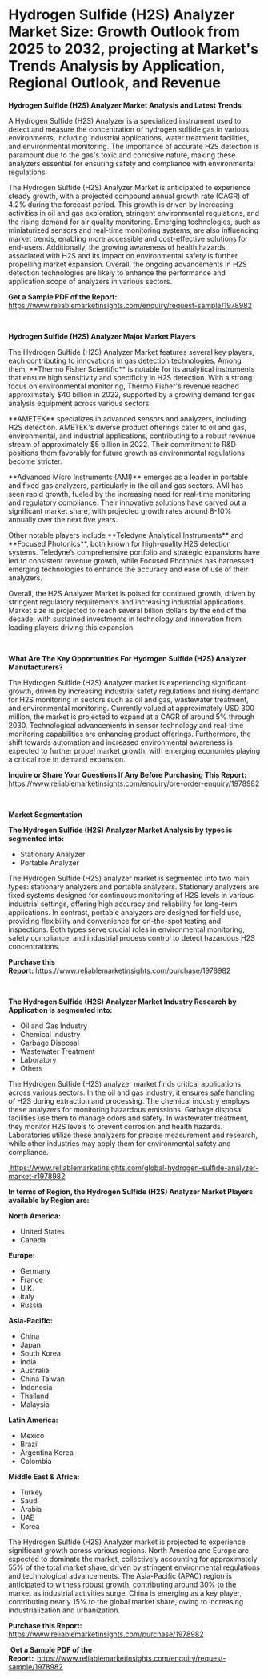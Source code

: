 <p><h1>Hydrogen Sulfide (H2S) Analyzer Market Size: Growth Outlook from 2025 to 2032, projecting at Market's Trends Analysis by Application, Regional Outlook, and Revenue</h1></p><p><strong>Hydrogen Sulfide (H2S) Analyzer Market Analysis and Latest Trends</strong></p>
<p><p>A Hydrogen Sulfide (H2S) Analyzer is a specialized instrument used to detect and measure the concentration of hydrogen sulfide gas in various environments, including industrial applications, water treatment facilities, and environmental monitoring. The importance of accurate H2S detection is paramount due to the gas's toxic and corrosive nature, making these analyzers essential for ensuring safety and compliance with environmental regulations.</p><p>The Hydrogen Sulfide (H2S) Analyzer Market is anticipated to experience steady growth, with a projected compound annual growth rate (CAGR) of 4.2% during the forecast period. This growth is driven by increasing activities in oil and gas exploration, stringent environmental regulations, and the rising demand for air quality monitoring. Emerging technologies, such as miniaturized sensors and real-time monitoring systems, are also influencing market trends, enabling more accessible and cost-effective solutions for end-users. Additionally, the growing awareness of health hazards associated with H2S and its impact on environmental safety is further propelling market expansion. Overall, the ongoing advancements in H2S detection technologies are likely to enhance the performance and application scope of analyzers in various sectors.</p></p>
<p><strong>Get a Sample PDF of the Report:&nbsp;</strong> <a href="https://www.reliablemarketinsights.com/enquiry/request-sample/1978982?utm_campaign=3028&utm_medium=2&utm_source=Github&utm_content=ia&utm_term=12042025&utm_id=hydrogen-sulfide-h2s-analyzer">https://www.reliablemarketinsights.com/enquiry/request-sample/1978982</a></p>
<p>&nbsp;</p>
<p><strong>Hydrogen Sulfide (H2S) Analyzer Major Market Players</strong></p>
<p><p>The Hydrogen Sulfide (H2S) Analyzer Market features several key players, each contributing to innovations in gas detection technologies. Among them, **Thermo Fisher Scientific** is notable for its analytical instruments that ensure high sensitivity and specificity in H2S detection. With a strong focus on environmental monitoring, Thermo Fisher's revenue reached approximately $40 billion in 2022, supported by a growing demand for gas analysis equipment across various sectors.</p><p>**AMETEK** specializes in advanced sensors and analyzers, including H2S detection. AMETEK's diverse product offerings cater to oil and gas, environmental, and industrial applications, contributing to a robust revenue stream of approximately $5 billion in 2022. Their commitment to R&D positions them favorably for future growth as environmental regulations become stricter.</p><p>**Advanced Micro Instruments (AMI)** emerges as a leader in portable and fixed gas analyzers, particularly in the oil and gas sectors. AMI has seen rapid growth, fueled by the increasing need for real-time monitoring and regulatory compliance. Their innovative solutions have carved out a significant market share, with projected growth rates around 8-10% annually over the next five years.</p><p>Other notable players include **Teledyne Analytical Instruments** and **Focused Photonics**, both known for high-quality H2S detection systems. Teledyne’s comprehensive portfolio and strategic expansions have led to consistent revenue growth, while Focused Photonics has harnessed emerging technologies to enhance the accuracy and ease of use of their analyzers.</p><p>Overall, the H2S Analyzer Market is poised for continued growth, driven by stringent regulatory requirements and increasing industrial applications. Market size is projected to reach several billion dollars by the end of the decade, with sustained investments in technology and innovation from leading players driving this expansion.</p></p>
<p>&nbsp;</p>
<p><strong>What Are The Key Opportunities For Hydrogen Sulfide (H2S) Analyzer Manufacturers?</strong></p>
<p><p>The Hydrogen Sulfide (H2S) Analyzer market is experiencing significant growth, driven by increasing industrial safety regulations and rising demand for H2S monitoring in sectors such as oil and gas, wastewater treatment, and environmental monitoring. Currently valued at approximately USD 300 million, the market is projected to expand at a CAGR of around 5% through 2030. Technological advancements in sensor technology and real-time monitoring capabilities are enhancing product offerings. Furthermore, the shift towards automation and increased environmental awareness is expected to further propel market growth, with emerging economies playing a critical role in demand expansion.</p></p>
<p><strong>Inquire or Share Your Questions If Any Before Purchasing This Report:</strong> <a href="https://www.reliablemarketinsights.com/enquiry/pre-order-enquiry/1978982?utm_campaign=3028&utm_medium=2&utm_source=Github&utm_content=ia&utm_term=12042025&utm_id=hydrogen-sulfide-h2s-analyzer">https://www.reliablemarketinsights.com/enquiry/pre-order-enquiry/1978982</a></p>
<p>&nbsp;</p>
<p><strong>Market Segmentation</strong></p>
<p><strong>The Hydrogen Sulfide (H2S) Analyzer Market Analysis by types is segmented into:</strong></p>
<p><ul><li>Stationary Analyzer</li><li>Portable Analyzer</li></ul></p>
<p><p>The Hydrogen Sulfide (H2S) analyzer market is segmented into two main types: stationary analyzers and portable analyzers. Stationary analyzers are fixed systems designed for continuous monitoring of H2S levels in various industrial settings, offering high accuracy and reliability for long-term applications. In contrast, portable analyzers are designed for field use, providing flexibility and convenience for on-the-spot testing and inspections. Both types serve crucial roles in environmental monitoring, safety compliance, and industrial process control to detect hazardous H2S concentrations.</p></p>
<p><strong>Purchase this Report:&nbsp;</strong><a href="https://www.reliablemarketinsights.com/purchase/1978982?utm_campaign=3028&utm_medium=2&utm_source=Github&utm_content=ia&utm_term=12042025&utm_id=hydrogen-sulfide-h2s-analyzer">https://www.reliablemarketinsights.com/purchase/1978982</a></p>
<p>&nbsp;</p>
<p><strong>The Hydrogen Sulfide (H2S) Analyzer Market Industry Research by Application is segmented into:</strong></p>
<p><ul><li>Oil and Gas Industry</li><li>Chemical Industry</li><li>Garbage Disposal</li><li>Wastewater Treatment</li><li>Laboratory</li><li>Others</li></ul></p>
<p><p>The Hydrogen Sulfide (H2S) analyzer market finds critical applications across various sectors. In the oil and gas industry, it ensures safe handling of H2S during extraction and processing. The chemical industry employs these analyzers for monitoring hazardous emissions. Garbage disposal facilities use them to manage odors and safety. In wastewater treatment, they monitor H2S levels to prevent corrosion and health hazards. Laboratories utilize these analyzers for precise measurement and research, while other industries may apply them for environmental safety and compliance.</p></p>
<p><a href="https://www.reliablemarketinsights.com/global-hydrogen-sulfide-analyzer-market-r1978982?utm_campaign=3028&utm_medium=2&utm_source=Github&utm_content=ia&utm_term=12042025&utm_id=hydrogen-sulfide-h2s-analyzer">&nbsp;https://www.reliablemarketinsights.com/global-hydrogen-sulfide-analyzer-market-r1978982</a></p>
<p><strong>In terms of Region, the Hydrogen Sulfide (H2S) Analyzer Market Players available by Region are:</strong></p>
<p>
    <p> <strong> North America: </strong>
        <ul>
            <li>United States</li>
            <li>Canada</li>
        </ul>
        </p> 
    <p> <strong> Europe: </strong>
        <ul>
            <li>Germany</li>
            <li>France</li>
            <li>U.K.</li>
            <li>Italy</li>
            <li>Russia</li>
        </ul>
        </p> 
    <p> <strong> Asia-Pacific: </strong>
        <ul>
            <li>China</li>
            <li>Japan</li>
            <li>South Korea</li>
            <li>India</li>
            <li>Australia</li>
            <li>China Taiwan</li>
            <li>Indonesia</li>
            <li>Thailand</li>
            <li>Malaysia</li>
        </ul>
        </p> 
    <p> <strong> Latin America: </strong>
        <ul>
            <li>Mexico</li>
            <li>Brazil</li>
            <li>Argentina Korea</li>
            <li>Colombia</li>
        </ul>
        </p> 
    <p> <strong> Middle East & Africa: </strong>
        <ul>
            <li>Turkey</li>
            <li>Saudi</li>
            <li>Arabia</li>
            <li>UAE</li>
            <li>Korea</li>
        </ul>
    </p>
    </p>
<p><p>The Hydrogen Sulfide (H2S) Analyzer market is projected to experience significant growth across various regions. North America and Europe are expected to dominate the market, collectively accounting for approximately 55% of the total market share, driven by stringent environmental regulations and technological advancements. The Asia-Pacific (APAC) region is anticipated to witness robust growth, contributing around 30% to the market as industrial activities surge. China is emerging as a key player, contributing nearly 15% to the global market share, owing to increasing industrialization and urbanization.</p></p>
<p><strong>Purchase this Report: </strong><a href="https://www.reliablemarketinsights.com/purchase/1978982?utm_campaign=3028&utm_medium=2&utm_source=Github&utm_content=ia&utm_term=12042025&utm_id=hydrogen-sulfide-h2s-analyzer">https://www.reliablemarketinsights.com/purchase/1978982</a></p>
<p>&nbsp;<strong>Get a Sample PDF of the Report:&nbsp;&nbsp;</strong><a href="https://www.reliablemarketinsights.com/enquiry/request-sample/1978982?utm_campaign=3028&utm_medium=2&utm_source=Github&utm_content=ia&utm_term=12042025&utm_id=hydrogen-sulfide-h2s-analyzer">https://www.reliablemarketinsights.com/enquiry/request-sample/1978982</a></p>
<p><strong></strong></p>
<p><p></p><p></p><p></p></p>